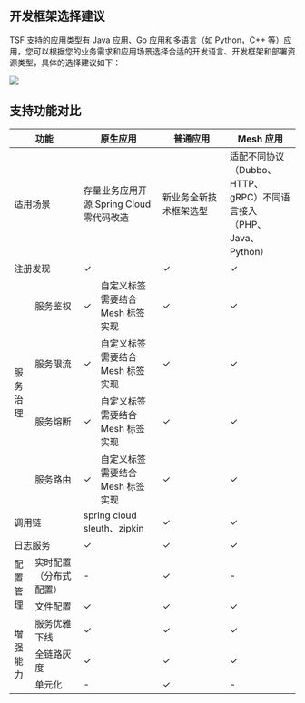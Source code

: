 ## 开发框架选择建议
TSF 支持的应用类型有 Java 应用、Go 应用和多语言（如 Python，C++ 等）应用，您可以根据您的业务需求和应用场景选择合适的开发语言、开发框架和部署资源类型，具体的选择建议如下：

![](https://qcloudimg.tencent-cloud.cn/raw/c5cde4364de7b6dec7917a1ad0eb8d6a.svg)



## 支持功能对比

<table>
<thead>
<tr>
<th colspan="2" width="25%">功能</th>
<th width="25%" colspan="2">原生应用</th>
<th width="25%">普通应用</th>
<th width="25%">Mesh 应用</th>
</tr>
</thead>
<tbody><tr>
<td colspan="2">适用场景</td>
<td colspan="2">存量业务应用开源 Spring Cloud 零代码改造</td>
<td>新业务全新技术框架选型</td>
<td>适配不同协议（Dubbo、HTTP、gRPC）不同语言接入（PHP、Java、Python）</td>
</tr>
<tr>
<td colspan="2" >注册发现</td>
<td colspan="2">&#10003;</td>
<td>&#10003;</td>
<td>&#10003;</td>
</tr>
<tr>
<td rowspan="4">服务治理</td>
<td>服务鉴权</td>
<td>&#10003;</td>
<td>自定义标签需要结合 Mesh 标签实现</td>
<td>&#10003;</td>
<td>&#10003;</td>
</tr>
<tr>
<td>服务限流</td>
<td>&#10003;</td>
<td>自定义标签需要结合 Mesh 标签实现</td>
<td>&#10003;</td>
<td>&#10003;</td>
</tr>
<tr>
<td>服务熔断</td>
<td>&#10003;</td>
<td>自定义标签需要结合 Mesh 标签实现</td>
<td>&#10003;</td>
<td>&#10003;</td>
</tr>
<tr>
<td>服务路由</td>
<td>&#10003;</td>
<td>自定义标签需要结合 Mesh 标签实现</td>
<td>&#10003;</td>
<td>&#10003;</td>
</tr>
<tr>
<td colspan="2">调用链</td>
<td colspan="2">spring cloud sleuth、zipkin</td>
<td>&#10003;</td>
<td>&#10003;</td>
</tr>
<tr>
<td colspan="2">日志服务</td>
<td colspan="2">&#10003;</td>
<td>&#10003;</td>
<td>&#10003;</td>
</tr>
<tr>
<td rowspan="2">配置管理</td>
<td rowspan>实时配置（分布式配置）</td>
<td colspan="2">-</td>
<td>&#10003;</td>
<td>-</td>
</tr>
<tr>
<td>文件配置</td>
<td colspan="2">&#10003;</td>
<td >&#10003;</td>
<td>&#10003;</td>
</tr>
<tr>
<td rowspan="3">增强能力</td>
<td>服务优雅下线</td>
<td colspan="2">&#10003;</td>
<td>&#10003;</td>
<td>&#10003;</td>
</tr>
<tr>
<td>全链路灰度</td>
<td colspan="2">&#10003;</td>
<td>&#10003;</td>
<td>&#10003;</td>
</tr>
<tr>
<td>单元化</td>
<td colspan="2">-</td>
<td>&#10003;</td>
<td>-</td>
</tr>
</tbody></table>

